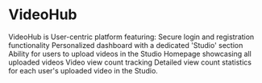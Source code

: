 # VideoHub
VideoHub is User-centric platform featuring:  Secure login and registration functionality Personalized dashboard with a dedicated 'Studio' section Ability for users to upload videos in the Studio Homepage showcasing all uploaded videos Video view count tracking Detailed view count statistics for each user's uploaded video in the Studio.
